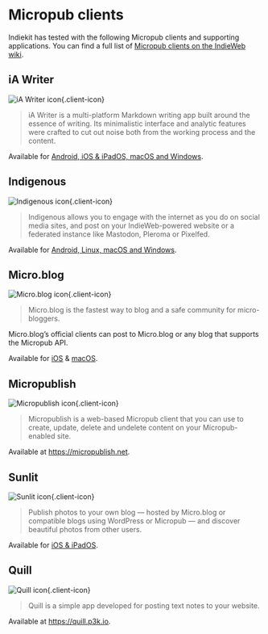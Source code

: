 # Micropub clients

Indiekit has tested with the following Micropub clients and supporting applications. You can find a full list of [Micropub clients on the IndieWeb wiki](https://indieweb.org/Micropub/Clients).

## iA Writer

![iA Writer icon](/clients/ia-writer.png){.client-icon}

> iA Writer is a multi-platform Markdown writing app built around the essence of writing. Its minimalistic interface and analytic features were crafted to cut out noise both from the working process and the content.

Available for [Android, iOS & iPadOS, macOS and Windows](https://ia.net/downloads).

## Indigenous

![Indigenous icon](/clients/indigenous.png){.client-icon}

> Indigenous allows you to engage with the internet as you do on social media sites, and post on your IndieWeb-powered website or a federated instance like Mastodon, Pleroma or Pixelfed.

Available for [Android, Linux, macOS and Windows](https://indiepass.marksuth.dev/downloads).

## Micro.blog

![Micro.blog icon](/clients/micro-blog.png){.client-icon}

> Micro.blog is the fastest way to blog and a safe community for micro-bloggers.

Micro.blog’s official clients can post to Micro.blog or any blog that supports the Micropub API.

Available for [iOS](https://apps.apple.com/gb/app/micro-blog/id1253201335) & [macOS](https://help.micro.blog/t/micro-blog-for-mac/45).

## Micropublish

![Micropublish icon](/clients/micropublish.png){.client-icon}

> Micropublish is a web-based Micropub client that you can use to create, update, delete and undelete content on your Micropub-enabled site.

Available at <https://micropublish.net>.

## Sunlit

![Sunlit icon](/clients/sunlit.png){.client-icon}

> Publish photos to your own blog — hosted by Micro.blog or compatible blogs using WordPress or Micropub — and discover beautiful photos from other users.

Available for [iOS & iPadOS](https://itunes.apple.com/gb/app/sunlit/id1334727769).

## Quill

![Quill icon](/clients/quill.png){.client-icon}

> Quill is a simple app developed for posting text notes to your website.

Available at <https://quill.p3k.io>.
